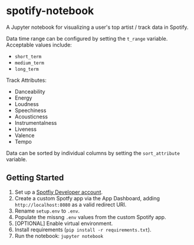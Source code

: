 # spotify-notebook

A Jupyter notebook for visualizing a user's top artist / track data in Spotify.

Data time range can be configured by setting the `t_range` variable. Acceptable values include:

- `short_term`
- `medium_term`
- `long_term`

Track Attributes:

- Danceability
- Energy
- Loudness
- Speechiness
- Acousticness
- Instrumentalness
- Liveness
- Valence
- Tempo

Data can be sorted by individual columns by setting the `sort_attribute` variable.

## Getting Started

1. Set up a [Spotfiy Developer account](https://developer.spotify.com/).
2. Create a custom Spotfy app via the App Dashboard, adding `http://localhost:8080` as a valid redirect URI.
3. Rename `setup.env` to `.env`.
4. Populate the missng `.env` values from the custom Spotify app.
5. [OPTIONAL] Enable virtual environment.
6. Install requirements (`pip install -r requirements.txt`).
7. Run the notebook: `jupyter notebook`
